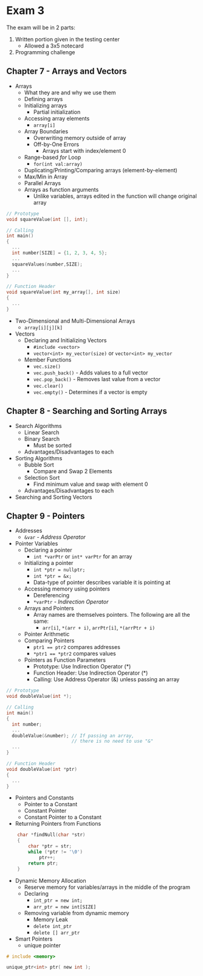 # Exam 3
The exam will be in 2 parts:
1. Written portion given in the testing center
    * Allowed a 3x5 notecard
2. Programming challenge

## Chapter 7 - Arrays and Vectors
* Arrays
  * What they are and why we use them
  * Defining arrays
  * Initializing arrays
    * Partial initialization
  * Accessing array elements
    * `array[i]`
  * Array Boundaries
    * Overwriting memory outside of array
    * Off-by-One Errors
      * Arrays start with index/element 0
  * Range-based *for* Loop
    * `for(int val:array)`
  * Duplicating/Printing/Comparing arrays (element-by-element)
  * Max/Min in Array
  * Parallel Arrays
  * Arrays as function arguments
    * Unlike variables, arrays edited in the function will change original array
```c
// Prototype
void squareValue(int [], int);

// Calling
int main()
{
  ...
  int number[SIZE] = {1, 2, 3, 4, 5};
  ...
  squareValues(number,SIZE);
  ...
}

// Function Header
void squareValue(int my_array[], int size)
{
  ...
}
```

    
  * Two-Dimensional and Multi-Dimensional Arrays
    * `array[i][j][k]`
* Vectors
  * Declaring and Initializing Vectors
    * `#include <vector>`
    * `vector<int> my_vector(size)` or `vector<int> my_vector`
  * Member Functions
    * `vec.size()`
    * `vec.push_back()` - Adds values to a full vector
    * `vec.pop_back()` - Removes last value from a vector
    * `vec.clear()`
    * `vec.empty()` - Determines if a vector is empty

## Chapter 8 - Searching and Sorting Arrays
* Search Algorithms
  * Linear Search
  * Binary Search
    * Must be sorted
  * Advantages/Disadvantages to each
* Sorting Algorithms
  * Bubble Sort
    * Compare and Swap 2 Elements
  * Selection Sort
    * Find minimum value and swap with element 0
  * Advantages/Disadvantages to each
* Searching and Sorting Vectors

## Chapter 9 - Pointers
* Addresses
  * `&var` - *Address Operator*
* Pointer Variables
  * Declaring a pointer
    * `int *varPtr` or `int* varPtr` for an array
  * Initializing a pointer
    * `int *ptr = nullptr;`
    * `int *ptr = &x;`
    * Data-type of pointer describes variable it is pointing at
  * Accessing memory using pointers
    * Dereferencing
    * `*varPtr` - *Indirection Operator*
  * Arrays and Pointers
    * Array names are themselves pointers. The following are all the same:
      * `arr[i]`, `*(arr + i)`, `arrPtr[i]`, `*(arrPtr + i)`
  * Pointer Arithmetic
  * Comparing Pointers
    * `ptr1 == ptr2` compares addresses
    * `*ptr1 == *ptr2` compares values
  * Pointers as Function Parameters
    * Prototype: Use Indirection Operator (*)
    * Function Header: Use Indirection Operator (*)
    * Calling: Use Address Operator (&) unless passing an array
```c
// Prototype
void doubleValue(int *);

// Calling
int main()
{
  int number;
  ...
  doubleValue(&number); // If passing an array,
                        // there is no need to use "&"
  ...
}

// Function Header
void doubleValue(int *ptr)
{
  ...
}
```
    
  * Pointers and Constants
    * Pointer to a Constant
    * Constant Pointer
    * Constant Pointer to a Constant
  * Returning Pointers from Functions
```c
    char *findNull(char *str)
    {
        char *ptr = str;
        while (*ptr != '\0')
            ptr++;
        return ptr;
    }
```
* Dynamic Memory Allocation
  * Reserve memory for variables/arrays in the middle of the program
  * Declaring
    * `int_ptr = new int;`
    * `arr_ptr = new int[SIZE]`
  * Removing variable from dynamic memory
    * Memory Leak
    * `delete int_ptr`
    * `delete [] arr_ptr`
* Smart Pointers
  * unique pointer
```c
# include <memory>

unique_ptr<int> ptr( new int );
```